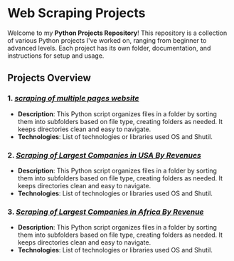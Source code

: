 # Web Scraping Projects

Welcome to my **Python Projects Repository**! This repository is a collection of various Python projects I've worked on, ranging from beginner to advanced levels. Each project has its own folder, documentation, and instructions for setup and usage.

## Projects Overview

### 1. [*scraping of multiple pages website*](https://github.com/Wasiu-lab/Python-Projects/blob/main/Web%20Scraping%20Projects/project_scraping_of_multiple_pages_website.py)
   - **Description**: This Python script organizes files in a folder by sorting them into subfolders based on file type, creating folders as needed. It keeps directories clean and easy to navigate.
   - **Technologies**: List of technologies or libraries used OS and Shutil.
### 2. [*Scraping of Largest Companies in USA By Revenues*](https://github.com/Wasiu-lab/Python-Projects/blob/main/Web%20Scraping%20Projects/Scraping_of_Largest_Companies_in_U_S_By_Revenue.ipynb)
   - **Description**: This Python script organizes files in a folder by sorting them into subfolders based on file type, creating folders as needed. It keeps directories clean and easy to navigate.
   - **Technologies**: List of technologies or libraries used OS and Shutil.
### 3. [*Scraping of Largest Companies in Africa By Revenue*](https://github.com/Wasiu-lab/Python-Projects/blob/main/Web%20Scraping%20Projects/Scraping_of_Largest_Companies_in_Africa_By_Revenue.ipynb)
   - **Description**: This Python script organizes files in a folder by sorting them into subfolders based on file type, creating folders as needed. It keeps directories clean and easy to navigate.
   - **Technologies**: List of technologies or libraries used OS and Shutil.



